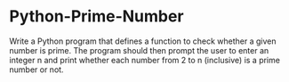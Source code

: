# Python-Prime-Number
Write a Python program that defines a function to check whether a given number is prime. The program should then prompt the user to enter an integer n and print whether each number from 2 to n (inclusive) is a prime number or not.
